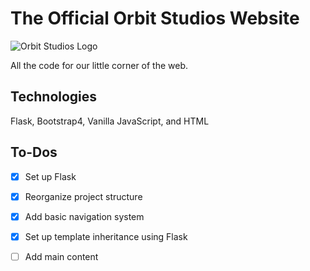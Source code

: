 # The Official Orbit Studios Website

![Orbit Studios Logo](https://cdn.discordapp.com/icons/725472423511719938/a0635bd59280dac4ce4dd4e64aebd379.webp?size=128)

All the code for our little corner of the web.

## Technologies

Flask, Bootstrap4, Vanilla JavaScript, and HTML

## To-Dos

- [x] Set up Flask

- [x] Reorganize project structure 

- [x] Add basic navigation system

- [x] Set up template inheritance using Flask 

- [ ] Add main content
